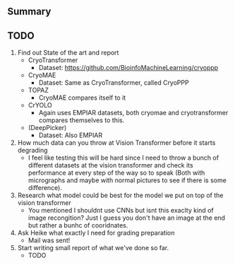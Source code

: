 ## Summary

## TODO
1. Find out State of the art and report
   - CryoTransformer
     - Dataset: https://github.com/BioinfoMachineLearning/cryoppp
   - CryoMAE
     - Dataset: Same as CryoTransformer, called CryoPPP
   - TOPAZ
      - CryoMAE compares itself to it
   - CrYOLO
      - Again uses EMPIAR datasets, both cryomae and cryotransformer compares themselves to this.
   - (DeepPicker)
     - Dataset: Also EMPIAR
2. How much data can you throw at Vision Transformer before it starts degrading
   - I feel like testing this will be hard since I need to throw a bunch of different datasets at the vision transformer and check its performance at every step of the way so to speak (Both with micrographs and maybe with normal pictures to see if there is some difference).
3. Research what model could be best for the model we put on top of the vision transformer
   - You mentioned I shouldnt use CNNs but isnt this exaclty kind of image recongition? Just I guess you don't have an image at the end but rather a bunhc of cooridnates.
4. Ask Heike what exactly I need for grading preparation
   - Mail was sent!
5. Start writing small report of what we've done so far.
   - TODO 
